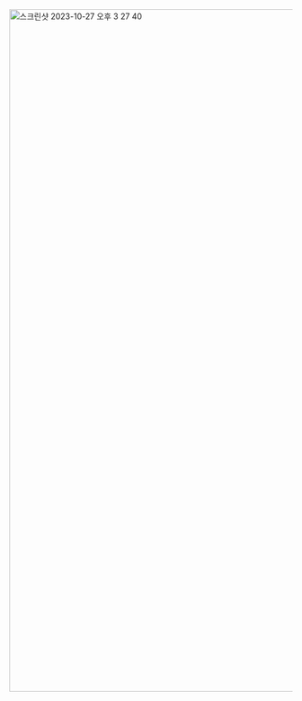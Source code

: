 <img width="1215" alt="스크린샷 2023-10-27 오후 3 27 40" src="https://github.com/codingTest-study-group/coding-study/assets/107467750/6e3b8d6e-d0c3-4f9e-b8e2-dbcc2180f4cf">